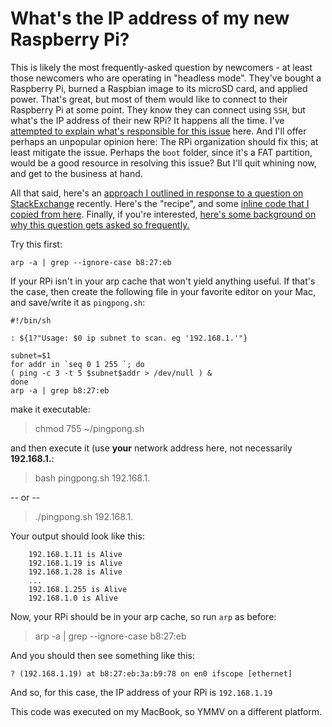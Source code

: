 # What's the IP address of my new Raspberry Pi? 

This is likely the most frequently-asked question by newcomers - at least those newcomers who are operating in "headless mode". They've bought a Raspberry Pi, burned a Raspbian image to its microSD card, and applied power. That's great, but most of them would like to connect to their Raspberry Pi at some point. They know they can connect using `SSH`, but what's the IP address of their new RPi? It happens all the time. I've [attempted to explain what's responsible for this issue](https://github.com/seamusdemora/PiFormulae/blob/master/ThinkingAboutARP.md) here. And I'll offer perhaps an unpopular opinion here: The RPi organization should fix this; at least mitigate the issue. Perhaps the `boot` folder, since it's a FAT partition, would be a good resource in resolving this issue? But I'll quit whining now, and get to the business at hand. 

All that said, here's an [approach I outlined in response to a question on StackExchange](https://raspberrypi.stackexchange.com/questions/82837/is-it-possible-to-set-a-static-ip-for-the-first-boot-of-headless-pi-ethernet-gad/82859#82859) recently. Here's the "recipe", and some [inline code that I copied from here](https://gist.github.com/blu3Alien/4585961). Finally, if you're interested, [here's some background on why this question gets asked so frequently.](https://github.com/seamusdemora/PiFormulae/blob/master/ThinkingAboutARP.md)

Try this first: 

```arp -a | grep --ignore-case b8:27:eb``` 

If your RPi isn't in your arp cache that won't yield anything useful. If that's the case, then create the following file in your favorite editor on your Mac, and save/write it as `pingpong.sh`: 
````
#!/bin/sh

: ${1?"Usage: $0 ip subnet to scan. eg '192.168.1.'"}

subnet=$1
for addr in `seq 0 1 255 `; do
( ping -c 3 -t 5 $subnet$addr > /dev/null ) &
done
arp -a | grep b8:27:eb
````
make it executable:

> chmod 755 ~/pingpong.sh 

and then execute it (use __your__ network address here, not necessarily __192.168.1.__:

> bash pingpong.sh 192.168.1.

-- or --

> ./pingpong.sh 192.168.1.

Your output should look like this: 

        192.168.1.11 is Alive
        192.168.1.19 is Alive
        192.168.1.28 is Alive
        ...
        192.168.1.255 is Alive
        192.168.1.0 is Alive

Now, your RPi should be in your arp cache, so run `arp` as before: 

> arp -a | grep --ignore-case b8:27:eb 

And you should then see something like this: 

    ? (192.168.1.19) at b8:27:eb:3a:b9:78 on en0 ifscope [ethernet]

And so, for this case, the IP address of your RPi is `192.168.1.19`

This code was executed on my MacBook, so YMMV on a different platform.

